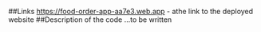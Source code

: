 ##Links
https://food-order-app-aa7e3.web.app - athe link to the deployed website
##Description of the code
...to be written
